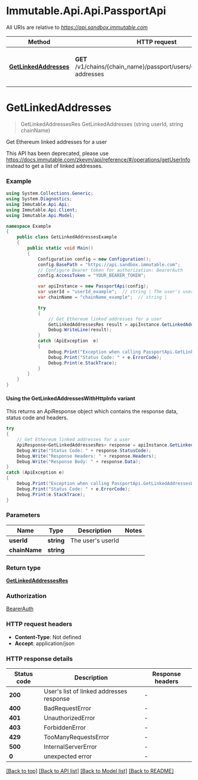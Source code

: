 # Immutable.Api.Api.PassportApi

All URIs are relative to *https://api.sandbox.immutable.com*

| Method | HTTP request | Description |
|--------|--------------|-------------|
| [**GetLinkedAddresses**](PassportApi.md#getlinkedaddresses) | **GET** /v1/chains/{chain_name}/passport/users/{user_id}/linked-addresses | Get Ethereum linked addresses for a user |

<a id="getlinkedaddresses"></a>
# **GetLinkedAddresses**
> GetLinkedAddressesRes GetLinkedAddresses (string userId, string chainName)

Get Ethereum linked addresses for a user

This API has been deprecated, please use https://docs.immutable.com/zkevm/api/reference/#/operations/getUserInfo instead to get a list of linked addresses.

### Example
```csharp
using System.Collections.Generic;
using System.Diagnostics;
using Immutable.Api.Api;
using Immutable.Api.Client;
using Immutable.Api.Model;

namespace Example
{
    public class GetLinkedAddressesExample
    {
        public static void Main()
        {
            Configuration config = new Configuration();
            config.BasePath = "https://api.sandbox.immutable.com";
            // Configure Bearer token for authorization: BearerAuth
            config.AccessToken = "YOUR_BEARER_TOKEN";

            var apiInstance = new PassportApi(config);
            var userId = "userId_example";  // string | The user's userId
            var chainName = "chainName_example";  // string | 

            try
            {
                // Get Ethereum linked addresses for a user
                GetLinkedAddressesRes result = apiInstance.GetLinkedAddresses(userId, chainName);
                Debug.WriteLine(result);
            }
            catch (ApiException  e)
            {
                Debug.Print("Exception when calling PassportApi.GetLinkedAddresses: " + e.Message);
                Debug.Print("Status Code: " + e.ErrorCode);
                Debug.Print(e.StackTrace);
            }
        }
    }
}
```

#### Using the GetLinkedAddressesWithHttpInfo variant
This returns an ApiResponse object which contains the response data, status code and headers.

```csharp
try
{
    // Get Ethereum linked addresses for a user
    ApiResponse<GetLinkedAddressesRes> response = apiInstance.GetLinkedAddressesWithHttpInfo(userId, chainName);
    Debug.Write("Status Code: " + response.StatusCode);
    Debug.Write("Response Headers: " + response.Headers);
    Debug.Write("Response Body: " + response.Data);
}
catch (ApiException e)
{
    Debug.Print("Exception when calling PassportApi.GetLinkedAddressesWithHttpInfo: " + e.Message);
    Debug.Print("Status Code: " + e.ErrorCode);
    Debug.Print(e.StackTrace);
}
```

### Parameters

| Name | Type | Description | Notes |
|------|------|-------------|-------|
| **userId** | **string** | The user&#39;s userId |  |
| **chainName** | **string** |  |  |

### Return type

[**GetLinkedAddressesRes**](GetLinkedAddressesRes.md)

### Authorization

[BearerAuth](../README.md#BearerAuth)

### HTTP request headers

 - **Content-Type**: Not defined
 - **Accept**: application/json


### HTTP response details
| Status code | Description | Response headers |
|-------------|-------------|------------------|
| **200** | User&#39;s list of linked addresses response |  -  |
| **400** | BadRequestError |  -  |
| **401** | UnauthorizedError |  -  |
| **403** | ForbiddenError |  -  |
| **429** | TooManyRequestsError |  -  |
| **500** | InternalServerError |  -  |
| **0** | unexpected error |  -  |

[[Back to top]](#) [[Back to API list]](../README.md#documentation-for-api-endpoints) [[Back to Model list]](../README.md#documentation-for-models) [[Back to README]](../README.md)

